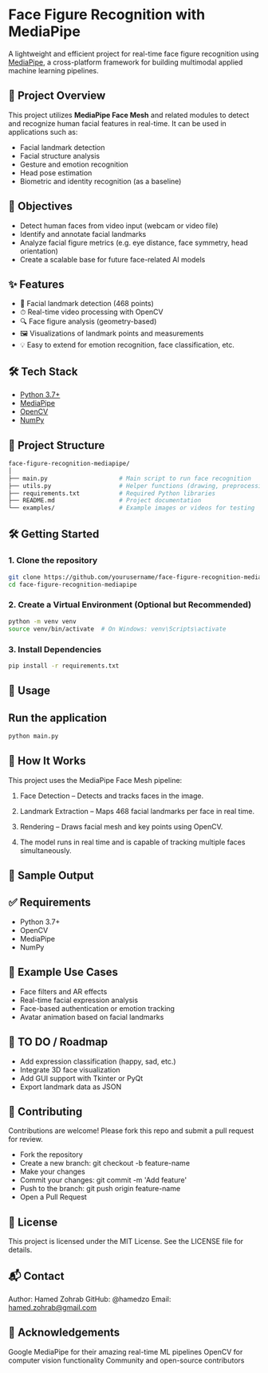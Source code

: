# Face Figure Recognition with MediaPipe

A lightweight and efficient project for real-time face figure recognition using [MediaPipe](https://mediapipe.dev/), a cross-platform framework for building multimodal applied machine learning pipelines.

## 📸 Project Overview

This project utilizes **MediaPipe Face Mesh** and related modules to detect and recognize human facial features in real-time. It can be used in applications such as:

- Facial landmark detection
- Facial structure analysis
- Gesture and emotion recognition
- Head pose estimation
- Biometric and identity recognition (as a baseline)

## 🎯 Objectives

- Detect human faces from video input (webcam or video file)
- Identify and annotate facial landmarks
- Analyze facial figure metrics (e.g. eye distance, face symmetry, head orientation)
- Create a scalable base for future face-related AI models

## ✨ Features

- 🧠 Facial landmark detection (468 points)
- ⏱ Real-time video processing with OpenCV
- 🔍 Face figure analysis (geometry-based)
- 🖼 Visualizations of landmark points and measurements
- 💡 Easy to extend for emotion recognition, face classification, etc.

## 🛠 Tech Stack

- [Python 3.7+](https://www.python.org/)
- [MediaPipe](https://google.github.io/mediapipe/)
- [OpenCV](https://opencv.org/)
- [NumPy](https://numpy.org/)

## 📂 Project Structure
```bash
face-figure-recognition-mediapipe/
│
├── main.py                    # Main script to run face recognition
├── utils.py                   # Helper functions (drawing, preprocessing, etc.)
├── requirements.txt           # Required Python libraries
├── README.md                  # Project documentation
└── examples/                  # Example images or videos for testing
```
## 🛠️ Getting Started

### 1. Clone the repository
```bash
git clone https://github.com/yourusername/face-figure-recognition-mediapipe.git
cd face-figure-recognition-mediapipe
```
### 2. Create a Virtual Environment (Optional but Recommended)
```bash
python -m venv venv
source venv/bin/activate  # On Windows: venv\Scripts\activate
```
### 3. Install Dependencies
```bash
pip install -r requirements.txt
```
## 🚀 Usage

## Run the application
```bash
python main.py
```
## 🧠 How It Works
This project uses the MediaPipe Face Mesh pipeline:

 1. Face Detection – Detects and tracks faces in the image.

 2. Landmark Extraction – Maps 468 facial landmarks per face in real time.

 3. Rendering – Draws facial mesh and key points using OpenCV.

 4. The model runs in real time and is capable of tracking multiple faces simultaneously.

## 📸 Sample Output

## ✅ Requirements
- Python 3.7+
- OpenCV
- MediaPipe
- NumPy

## 🧪 Example Use Cases
- Face filters and AR effects
- Real-time facial expression analysis
- Face-based authentication or emotion tracking
- Avatar animation based on facial landmarks

## 📌 TO DO / Roadmap
 - Add expression classification (happy, sad, etc.)
 - Integrate 3D face visualization
 - Add GUI support with Tkinter or PyQt
 - Export landmark data as JSON

## 🤝 Contributing
Contributions are welcome! Please fork this repo and submit a pull request for review.
- Fork the repository
- Create a new branch: git checkout -b feature-name
- Make your changes
- Commit your changes: git commit -m 'Add feature'
- Push to the branch: git push origin feature-name
- Open a Pull Request

## 🧾 License
This project is licensed under the MIT License. See the LICENSE file for details.

## 📬 Contact
Author: Hamed Zohrab
GitHub: @hamedzo
Email: hamed.zohrab@gmail.com

## 🙏 Acknowledgements
Google MediaPipe for their amazing real-time ML pipelines
OpenCV for computer vision functionality
Community and open-source contributors



